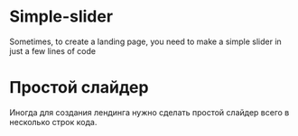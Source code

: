 # Simple-slider

Sometimes, to create a landing page, you need to make a simple slider in just a few lines of code

# Простой слайдер

Иногда для создания лендинга нужно сделать простой слайдер всего в несколько строк кода.
